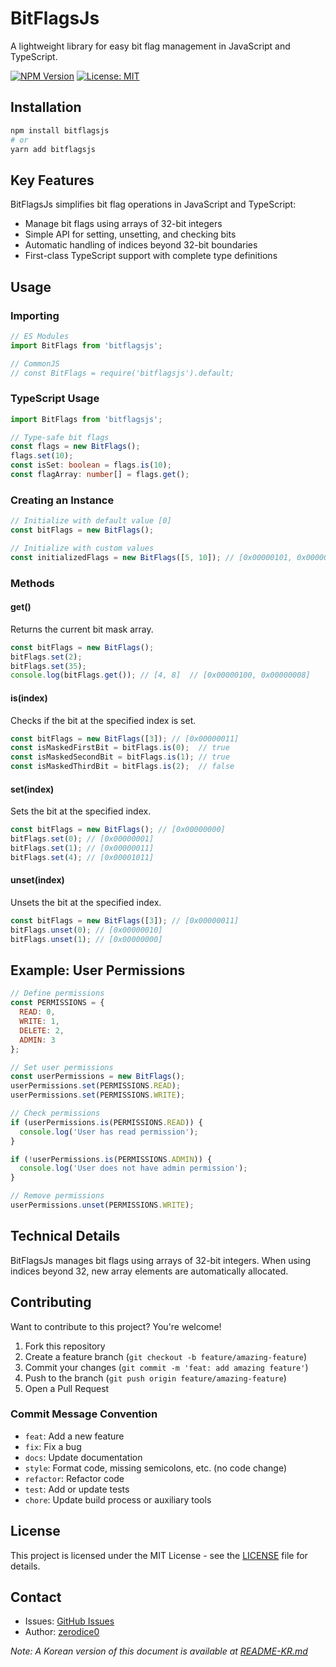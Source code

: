 # BitFlagsJs

A lightweight library for easy bit flag management in JavaScript and TypeScript.

[![NPM Version](https://img.shields.io/npm/v/bitflagsjs.svg)](https://www.npmjs.com/package/bitflagsjs)
[![License: MIT](https://img.shields.io/badge/License-MIT-yellow.svg)](https://opensource.org/licenses/MIT)

## Installation

```bash
npm install bitflagsjs
# or
yarn add bitflagsjs
```

## Key Features

BitFlagsJs simplifies bit flag operations in JavaScript and TypeScript:
- Manage bit flags using arrays of 32-bit integers
- Simple API for setting, unsetting, and checking bits
- Automatic handling of indices beyond 32-bit boundaries
- First-class TypeScript support with complete type definitions

## Usage

### Importing

```javascript
// ES Modules
import BitFlags from 'bitflagsjs';

// CommonJS
// const BitFlags = require('bitflagsjs').default;
```

### TypeScript Usage

```typescript
import BitFlags from 'bitflagsjs';

// Type-safe bit flags
const flags = new BitFlags();
flags.set(10);
const isSet: boolean = flags.is(10);
const flagArray: number[] = flags.get();
```

### Creating an Instance

```javascript
// Initialize with default value [0]
const bitFlags = new BitFlags();

// Initialize with custom values
const initializedFlags = new BitFlags([5, 10]); // [0x00000101, 0x00000a00]
```

### Methods

#### get()

Returns the current bit mask array.

```javascript
const bitFlags = new BitFlags();
bitFlags.set(2);
bitFlags.set(35);
console.log(bitFlags.get()); // [4, 8]  // [0x00000100, 0x00000008]
```

#### is(index)

Checks if the bit at the specified index is set.

```javascript
const bitFlags = new BitFlags([3]); // [0x00000011]
const isMaskedFirstBit = bitFlags.is(0);  // true
const isMaskedSecondBit = bitFlags.is(1); // true
const isMaskedThirdBit = bitFlags.is(2);  // false
```

#### set(index)

Sets the bit at the specified index.

```javascript
const bitFlags = new BitFlags(); // [0x00000000]
bitFlags.set(0); // [0x00000001]
bitFlags.set(1); // [0x00000011]
bitFlags.set(4); // [0x00001011]
```

#### unset(index)

Unsets the bit at the specified index.

```javascript
const bitFlags = new BitFlags([3]); // [0x00000011]
bitFlags.unset(0); // [0x00000010]
bitFlags.unset(1); // [0x00000000]
```

## Example: User Permissions

```javascript
// Define permissions
const PERMISSIONS = {
  READ: 0,
  WRITE: 1,
  DELETE: 2,
  ADMIN: 3
};

// Set user permissions
const userPermissions = new BitFlags();
userPermissions.set(PERMISSIONS.READ);
userPermissions.set(PERMISSIONS.WRITE);

// Check permissions
if (userPermissions.is(PERMISSIONS.READ)) {
  console.log('User has read permission');
}

if (!userPermissions.is(PERMISSIONS.ADMIN)) {
  console.log('User does not have admin permission');
}

// Remove permissions
userPermissions.unset(PERMISSIONS.WRITE);
```

## Technical Details

BitFlagsJs manages bit flags using arrays of 32-bit integers. When using indices beyond 32, new array elements are automatically allocated.

## Contributing

Want to contribute to this project? You're welcome!

1. Fork this repository
2. Create a feature branch (`git checkout -b feature/amazing-feature`)
3. Commit your changes (`git commit -m 'feat: add amazing feature'`)
4. Push to the branch (`git push origin feature/amazing-feature`)
5. Open a Pull Request

### Commit Message Convention

- `feat`: Add a new feature
- `fix`: Fix a bug
- `docs`: Update documentation
- `style`: Format code, missing semicolons, etc. (no code change)
- `refactor`: Refactor code
- `test`: Add or update tests
- `chore`: Update build process or auxiliary tools

## License

This project is licensed under the MIT License - see the [LICENSE](LICENSE) file for details.

## Contact

- Issues: [GitHub Issues](https://github.com/zerodice0/bitFlagsJs/issues)
- Author: [zerodice0](https://github.com/zerodice0)

*Note: A Korean version of this document is available at [README-KR.md](README-KR.md)*